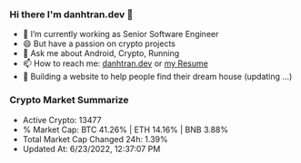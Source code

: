 ### Hi there I'm danhtran.dev 👋

- 🔭 I’m currently working as Senior Software Engineer
- 😄 But have a passion on crypto projects
- 💬 Ask me about Android, Crypto, Running 
- 📫 How to reach me: <a href="https://danhtran.dev" target="_blank">danhtran.dev</a> or <a href="Developer-Resume.pdf" target="_blank">my Resume</a>
- 🌱 Building a website to help people find their dream house (updating ...)

### Crypto Market Summarize
- Active Crypto: 13477
- % Market Cap: BTC 41.26% | ETH 14.16% | BNB 3.88%
- Total Market Cap Changed 24h: 1.39%
- Updated At: 6/23/2022, 12:37:07 PM
